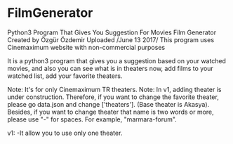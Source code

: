 # FilmGenerator
 Python3 Program That Gives You Suggestion For Movies
 Film Generator
 Created by Özgür Özdemir
 Uploaded /June 13 2017/
 This program uses Cinemaximum website with non-commercial purposes

 It is a python3 program that gives you a suggestion based on your watched movies, and also you can see what is in theaters now, add films to your watched list, add your favorite theaters. 
 
 Note: It's for only Cinemaximum TR theaters.
 Note: In v1, adding theater is under construction. Therefore, if you want to change the favorite theater, please go data.json and change ['theaters']. (Base theater is Akasya). Besides, if you want to change theater that name is two words or more, please use "-" for spaces. For example, "marmara-forum".
 

 v1: 
  -It allow you to use only one theater.
